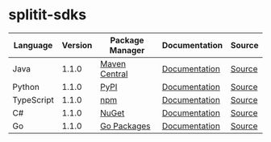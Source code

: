 # splitit-sdks


|Language|Version|Package Manager|Documentation|Source|
|-|-|-|-|-|
|Java|1.1.0|[Maven Central](https://search.maven.org/artifact/com.konfigthis/splitit-web-java-sdk/1.1.0/jar)|[Documentation](https://github.com/konfig-dev/splitit-web-sdks/tree/main/java/README.md)|[Source](https://github.com/konfig-dev/splitit-web-sdks/tree/main/java)|
|Python|1.1.0|[PyPI](https://pypi.org/project/splitit-web-python-sdk/1.1.0)|[Documentation](https://github.com/konfig-dev/splitit-web-sdks/tree/main/python/README.md)|[Source](https://github.com/konfig-dev/splitit-web-sdks/tree/main/python)|
|TypeScript|1.1.0|[npm](https://www.npmjs.com/package/splitit-web-typescript-sdk/v/1.1.0)|[Documentation](https://github.com/konfig-dev/splitit-web-sdks/tree/main/typescript/README.md)|[Source](https://github.com/konfig-dev/splitit-web-sdks/tree/main/typescript)|
|C#|1.1.0|[NuGet](https://nuget.org/packages/Splitit.Web.Net/1.1.0)|[Documentation](https://github.com/konfig-dev/splitit-web-sdks/tree/main/csharp/README.md)|[Source](https://github.com/konfig-dev/splitit-web-sdks/tree/main/csharp)|
|Go|1.1.0|[Go Packages](https://pkg.go.dev/github.com/konfig-dev/splitit-web-sdks/go)|[Documentation](https://github.com/konfig-dev/splitit-web-sdks/tree/main/go/README.md)|[Source](https://github.com/konfig-dev/splitit-web-sdks/tree/main/go)|
